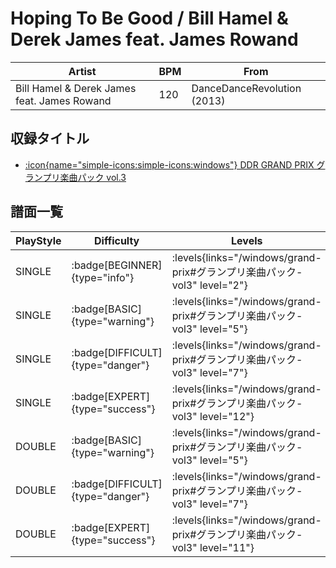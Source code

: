 # Hoping To Be Good / Bill Hamel & Derek James feat. James Rowand

|Artist|BPM|From|
|------|---|----|
|Bill Hamel & Derek James feat. James Rowand|120|DanceDanceRevolution (2013)|

## 収録タイトル

- [:icon{name="simple-icons:simple-icons:windows"} DDR GRAND PRIX グランプリ楽曲パック vol.3](/windows/grand-prix#グランプリ楽曲パック-vol3)

## 譜面一覧

|PlayStyle|Difficulty|Levels|Notes|Movie|
|---------|----------|------|-----|-----|
|SINGLE| :badge[BEGINNER]{type="info"}| :levels{links="/windows/grand-prix#グランプリ楽曲パック-vol3" level="2"}|75/0||
|SINGLE| :badge[BASIC]{type="warning"}| :levels{links="/windows/grand-prix#グランプリ楽曲パック-vol3" level="5"}|100/14||
|SINGLE| :badge[DIFFICULT]{type="danger"}| :levels{links="/windows/grand-prix#グランプリ楽曲パック-vol3" level="7"}|174/18||
|SINGLE| :badge[EXPERT]{type="success"}| :levels{links="/windows/grand-prix#グランプリ楽曲パック-vol3" level="12"}|256/1||
|DOUBLE| :badge[BASIC]{type="warning"}| :levels{links="/windows/grand-prix#グランプリ楽曲パック-vol3" level="5"}|113/11||
|DOUBLE| :badge[DIFFICULT]{type="danger"}| :levels{links="/windows/grand-prix#グランプリ楽曲パック-vol3" level="7"}|164/14||
|DOUBLE| :badge[EXPERT]{type="success"}| :levels{links="/windows/grand-prix#グランプリ楽曲パック-vol3" level="11"}|235/2||

